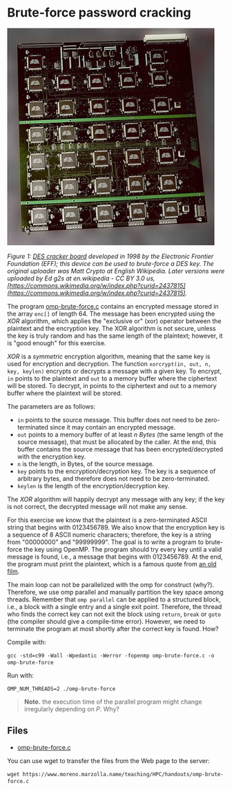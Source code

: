 # Brute-force password cracking

![Figure 1: DES cracker board](img/des-cracker.jpg)

*Figure 1: [DES cracker board](https://en.wikipedia.org/wiki/EFF_DES_cracker) developed in 1998 by the Electronic Frontier Foundation (EFF);
this device can be used to brute-force a DES key. The original uploader was Matt Crypto at English Wikipedia.
Later versions were uploaded by Ed g2s at en.wikipedia - CC BY 3.0 us,
[https://commons.wikimedia.org/w/index.php?curid=2437815](https://commons.wikimedia.org/w/index.php?curid=2437815).*

The program [omp-brute-force.c](base/omp-brute-force.c) contains an encrypted
message stored in the array `enc[]` of length 64. The message has been encrypted using the *XOR* algorithm,
which applies the "exclusive or" (xor) operator between the plaintext and the encryption key.
The XOR algorithm is not secure, unless the key is truly random and has the same length of the plaintext;
however, it is "good enough" for this exercise.

*XOR* is a *symmetric* encryption algorithm, meaning that the same key is used for encryption and decryption.
The function `xorcrypt(in, out, n, key, keylen)` encrypts or decrypts a message with a given key.
To encrypt, `in` points to the plaintext and `out` to a memory buffer where the ciphertext will be stored.
To decrypt, in points to the ciphertext and out to a memory buffer where the plaintext will be stored.

The parameters are as follows:

- `in` points to the source message. This buffer does not need to be zero-terminated since it may contain an encrypted message.
- `out` points to a memory buffer of at least *n Bytes* (the same length of the source message), that must be allocated by the
  caller. At the end, this buffer contains the source message that has been encrypted/decrypted with the encryption key.
- `n` is the length, in Bytes, of the source message.
- `key` points to the encryption/decryption key. The key is a sequence of arbitrary bytes, and therefore does not need to be
  zero-terminated.
- `keylen` is the length of the encryption/decryption key.

The *XOR* algorithm will happily decrypt any message with any key; if the key is not correct, the decrypted message will not make
any sense.

For this exercise we know that the plaintext is a zero-terminated ASCII string that begins with 0123456789.
We also know that the encryption key is a sequence of 8 ASCII numeric characters; therefore, the key is a string from "00000000"
and "99999999". The goal is to write a program to brute-force the key using OpenMP.
The program should try every key until a valid message is found, i.e., a message that begins with 0123456789.
At the end, the program must print the plaintext, which is a famous quote from [an old film](https://en.wikipedia.org/wiki/WarGames).

The main loop can not be parallelized with the omp for construct (why?).
Therefore, we use omp parallel and manually partition the key space among threads.
Remember that `omp parallel` can be applied to a structured block, i.e., a block with a single entry and a single exit point.
Therefore, the thread who finds the correct key can not exit the block using `return`, `break` or `goto`
(the compiler should give a compile-time error).
However, we need to terminate the program at most shortly after the correct key is found. How?

Compile with:

```shell
gcc -std=c99 -Wall -Wpedantic -Werror -fopenmp omp-brute-force.c -o omp-brute-force
```

Run with:

```shell
OMP_NUM_THREADS=2 ./omp-brute-force
```

> **Note.** the execution time of the parallel program might change irregularly depending on $P$. Why?

## Files

- [omp-brute-force.c](base/omp-brute-force.c)

You can use wget to transfer the files from the Web page to the server:

```shell
wget https://www.moreno.marzolla.name/teaching/HPC/handouts/omp-brute-force.c
```
